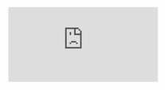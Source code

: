 <!--START_SECTION:waka-->
<!--END_SECTION:waka-->

<figure><embed src="https://wakatime.com/share/@d613bcc0-9e30-44c7-a33d-57e0ad70fba8/d2c0c3ca-36c2-45d6-89b2-0a268c034909.svg"></embed></figure>
